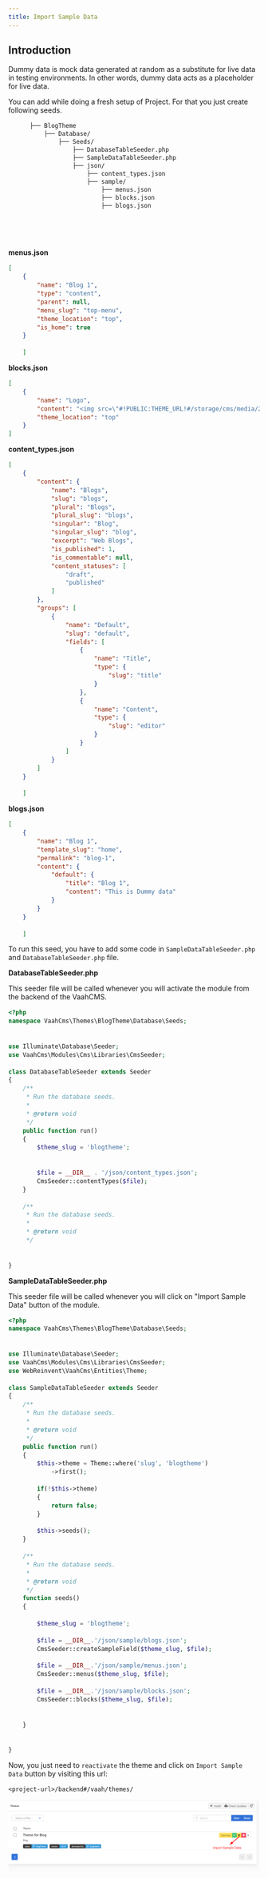 ```yaml
---
title: Import Sample Data
---
```

## Introduction


Dummy data is mock data generated at random as a substitute for live data in testing environments. In other words, dummy data acts as a placeholder for live data.

You can add while doing a fresh setup of Project. For that you just create following seeds.

```
      ├── BlogTheme
          ├── Database/
              ├── Seeds/
                  ├── DatabaseTableSeeder.php
                  ├── SampleDataTableSeeder.php
                  ├── json/
                      ├── content_types.json
                      ├── sample/
                          ├── menus.json
                          ├── blocks.json
                          ├── blogs.json


      
    
```

**menus.json**


```json
[
    {
        "name": "Blog 1",
        "type": "content",
        "parent": null,
        "menu_slug": "top-menu",
        "theme_location": "top",
        "is_home": true
    }

    ]
```

**blocks.json**


```json
[
    {
        "name": "Logo",
        "content": "<img src=\"#!PUBLIC:THEME_URL!#/storage/cms/media/2021/06/7pOicvBEwEWepwO2qAuFyrBMqj5agNZCqsIlI5ZI.jpg\">",
        "theme_location": "top"
    }
]
```

**content_types.json**


```json
[
    {
        "content": {
            "name": "Blogs",
            "slug": "blogs",
            "plural": "Blogs",
            "plural_slug": "blogs",
            "singular": "Blog",
            "singular_slug": "blog",
            "excerpt": "Web Blogs",
            "is_published": 1,
            "is_commentable": null,
            "content_statuses": [
                "draft",
                "published"
            ]
        },
        "groups": [
            {
                "name": "Default",
                "slug": "default",
                "fields": [
                    {
                        "name": "Title",
                        "type": {
                            "slug": "title"
                        }
                    },
                    {
                        "name": "Content",
                        "type": {
                            "slug": "editor"
                        }
                    }
                ]
            }
        ]
    }
    
    ]
```

**blogs.json**


```json
[
    {
        "name": "Blog 1",
        "template_slug": "home",
        "permalink": "blog-1",
        "content": {
            "default": {
                "title": "Blog 1",
                "content": "This is Dummy data"
            }
        }
    }
    
    ]
```

To run this seed, you have to add some code in `SampleDataTableSeeder.php` and `DatabaseTableSeeder.php` file.

**DatabaseTableSeeder.php**

This seeder file will be called whenever you will activate the module from the backend of the VaahCMS.


```php
<?php
namespace VaahCms\Themes\BlogTheme\Database\Seeds;


use Illuminate\Database\Seeder;
use VaahCms\Modules\Cms\Libraries\CmsSeeder;

class DatabaseTableSeeder extends Seeder
{
    /**
     * Run the database seeds.
     *
     * @return void
     */
    public function run()
    {
        $theme_slug = 'blogtheme';


        $file = __DIR__ . '/json/content_types.json';
        CmsSeeder::contentTypes($file);
    }

    /**
     * Run the database seeds.
     *
     * @return void
     */


}
```

**SampleDataTableSeeder.php**

This seeder file will be called whenever you will click on "Import Sample Data" button of the module.


```php
<?php
namespace VaahCms\Themes\BlogTheme\Database\Seeds;


use Illuminate\Database\Seeder;
use VaahCms\Modules\Cms\Libraries\CmsSeeder;
use WebReinvent\VaahCms\Entities\Theme;

class SampleDataTableSeeder extends Seeder
{
    /**
     * Run the database seeds.
     *
     * @return void
     */
    public function run()
    {
        $this->theme = Theme::where('slug', 'blogtheme')
            ->first();

        if(!$this->theme)
        {
            return false;
        }

        $this->seeds();
    }

    /**
     * Run the database seeds.
     *
     * @return void
     */
    function seeds()
    {

        $theme_slug = 'blogtheme';

        $file = __DIR__.'/json/sample/blogs.json';
        CmsSeeder::createSampleField($theme_slug, $file);

        $file = __DIR__.'/json/sample/menus.json';
        CmsSeeder::menus($theme_slug, $file);

        $file = __DIR__.'/json/sample/blocks.json';
        CmsSeeder::blocks($theme_slug, $file);


    }


}
```

Now, you just need to `reactivate` the theme and click on `Import Sample Data` button by visiting this url:

```
<project-url>/backend#/vaah/themes/
```


<img src="/images/import-data-1.png" alt="import-data-1">
